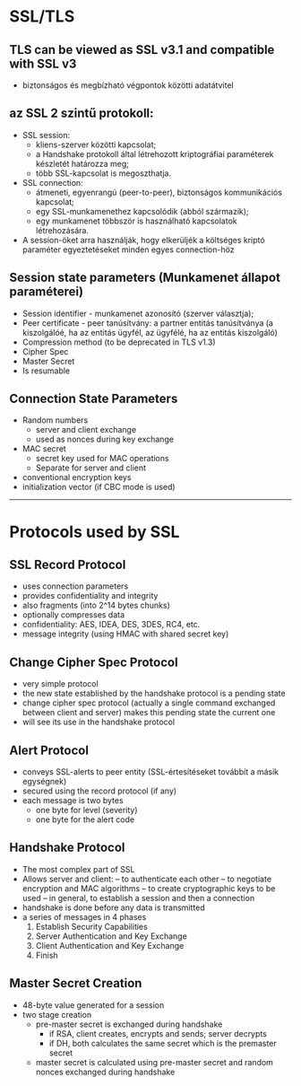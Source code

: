 # SSL/TLS
## TLS can be viewed as SSL v3.1 and compatible with SSL v3

- biztonságos és megbízható végpontok közötti adatátvitel

## az SSL 2 szintű protokoll:
- SSL session:
    - kliens-szerver közötti kapcsolat;
    - a Handshake protokoll által létrehozott kriptográfiai paraméterek készletét határozza meg;
    - több SSL-kapcsolat is megoszthatja.
- SSL connection:
    - átmeneti, egyenrangú (peer-to-peer), biztonságos kommunikációs kapcsolat;
    - egy SSL-munkamenethez kapcsolódik (abból származik);
    - egy munkamenet többször is használható kapcsolatok létrehozására.
- A session-öket arra használják, hogy elkerüljék a költséges kriptó paraméter egyeztetéseket minden egyes connection-höz

## Session state parameters (Munkamenet állapot paraméterei)
- Session identifier - munkamenet azonosító (szerver választja);
- Peer certificate - peer tanúsítvány: a partner entitás tanúsítványa (a kiszolgálóé, ha az entitás ügyfél, az ügyfélé, ha az entitás kiszolgáló)
- Compression method (to be deprecated in TLS v1.3)
- Cipher Spec
- Master Secret
- Is resumable

## Connection State Parameters
- Random numbers
    - server and client exchange
    - used as nonces during key exchange
- MAC secret
    - secret key used for MAC operations
    - Separate for server and client
- conventional encryption keys
- initialization vector (if CBC mode is used)

---

# Protocols used by SSL
## SSL Record Protocol
- uses connection parameters
- provides confidentiality and integrity
- also fragments (into 2^14 bytes chunks)
- optionally compresses data
- confidentiality: AES, IDEA, DES, 3DES, RC4, etc.
- message integrity (using HMAC with shared secret key)

## Change Cipher Spec Protocol
- very simple protocol
- the new state established by the handshake protocol is a pending state
- change cipher spec protocol (actually a single command exchanged between client and server) makes this pending state the current one
- will see its use in the handshake protocol

## Alert Protocol
- conveys SSL-alerts to peer entity (SSL-értesítéseket továbbít a másik egységnek)
- secured using the record protocol (if any)
- each message is two bytes
    - one byte for level (severity)
    - one byte for the alert code

## Handshake Protocol
- The most complex part of SSL
- Allows server and client:
    – to authenticate each other
    – to negotiate encryption and MAC algorithms
    – to create cryptographic keys to be used
    – in general, to establish a session and then a connection
- handshake is done before any data is transmitted
- a series of messages in 4 phases
    1. Establish Security Capabilities
    2. Server Authentication and Key Exchange
    3. Client Authentication and Key Exchange
    4. Finish

## Master Secret Creation
- 48-byte value generated for a session
- two stage creation
    - pre-master secret is exchanged during handshake
        - if RSA, client creates, encrypts and sends; server decrypts
        - if DH, both calculates the same secret which is the premaster secret
    - master secret is calculated using pre-master secret and random nonces exchanged during handshake